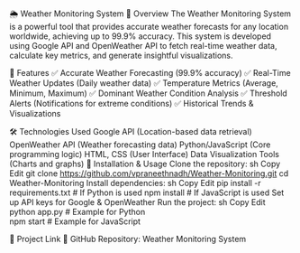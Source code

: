 🌦 Weather Monitoring System
📌 Overview
The Weather Monitoring System is a powerful tool that provides accurate weather forecasts for any location worldwide, achieving up to 99.9% accuracy. This system is developed using Google API and OpenWeather API to fetch real-time weather data, calculate key metrics, and generate insightful visualizations.

🚀 Features
✅ Accurate Weather Forecasting (99.9% accuracy)
✅ Real-Time Weather Updates (Daily weather data)
✅ Temperature Metrics (Average, Minimum, Maximum)
✅ Dominant Weather Condition Analysis
✅ Threshold Alerts (Notifications for extreme conditions)
✅ Historical Trends & Visualizations

🛠 Technologies Used
Google API (Location-based data retrieval)
OpenWeather API (Weather forecasting data)
Python/JavaScript (Core programming logic)
HTML, CSS (User Interface)
Data Visualization Tools (Charts and graphs)
📂 Installation & Usage
Clone the repository:
sh
Copy
Edit
git clone https://github.com/vpraneethnadh/Weather-Monitoring.git
cd Weather-Monitoring
Install dependencies:
sh
Copy
Edit
pip install -r requirements.txt  # If Python is used
npm install                      # If JavaScript is used
Set up API keys for Google & OpenWeather
Run the project:
sh
Copy
Edit
python app.py  # Example for Python  
npm start      # Example for JavaScript  

🔗 Project Link
🔗 GitHub Repository: Weather Monitoring System

